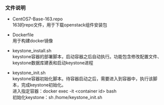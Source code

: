 ### 文件说明
 - CentOS7-Base-163.repo  
   163的repo文件，用于下载openstack组件安装包  

 - Dockerfile  
   用于构建docker镜像  

 - keystone_install.sh  
   keystone容器的部署脚本，启动容器之后自动执行。功能包含修改配置文件、keystone数据库建表和启动keystone进程  

 - keystone_init.sh  
   keystone容器初始化脚本。待容器启动之后，需要进入到容器中，执行该脚本，完成keystone初始化。  
   进入指定容器：docker exec -it &lt;container id&gt; bash  
   初始化keystone：sh /home/keystone_init.sh  
